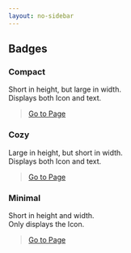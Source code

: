 ```yaml
---
layout: no-sidebar
---
```



## Badges

### Compact

Short in height, but large in width.  
Displays both Icon and text.

> [Go to Page](./compact)

### Cozy

Large in height, but short in width.  
Displays both Icon and text.

> [Go to Page](./cozy)

### Minimal

Short in height and width.  
Only displays the Icon.

> [Go to Page](./minimal)
